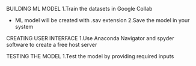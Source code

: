 BUILDING ML MODEL
1.Train the datasets in Google Collab
  - ML model will be created with .sav extension
2.Save the model in your system

CREATING USER INTERFACE
1.Use Anaconda Navigator and spyder software to create a free host server

TESTING THE MODEL
1.Test the model by providing required inputs
